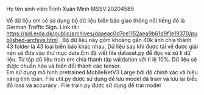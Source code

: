 Họ tên sinh viên:Trịnh Xuân Minh
MSSV:20204589

Về dữ liệu em sẽ sử dụng bộ dữ liệu biển báo giao thông nổi tiếng đó là German Traffic Sign. Link tải: https://sid.erda.dk/public/archives/daaeac0d7ce1152aea9b61d9f1e19370/published-archive.html . Bộ dữ liệu này gồm khoảng gần 40k ảnh chia thành 43 folder là 43 loại biển báo khác nhau. Dữ liệu sau khi được tải về được giải nén sẽ đưa vào thư mục data.Em đã viết file dataset.py để đọc và xử lí dữ liệu. Từ tập dữ liệu train em chia thành tập validation với tỉ lệ 10%. Dữ liệu sẽ được chuẩn hóa và biến đổi thành các tensor.   
Em sử dụng mô hình pretrained MobileNetV3 Large bởi độ chính xác và hiệu năng tính toán. 
File util.py được sử dụng để lưu model đã train và lưu lại biểu đồ loss và accuracy .
File train.py được sử dụng để trai model
